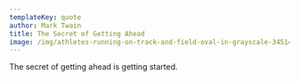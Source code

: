 ```yaml
---
templateKey: quote
author: Mark Twain
title: The Secret of Getting Ahead
image: /img/athletes-running-on-track-and-field-oval-in-grayscale-34514.jpg
---
```

The secret of getting ahead is getting started.
